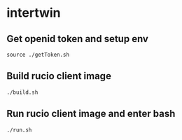 # intertwin

## Get openid token and setup env

```
source ./getToken.sh
```

## Build rucio client image

```
./build.sh
```

## Run rucio client image and enter bash

```
./run.sh
```
